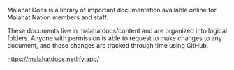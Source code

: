 Malahat Docs is a library of important documentation available online for Malahat Nation members and staff. 

These documents live in malahatdocs/content and are organized into logical folders. Anyone with permission is able to request to make changes to any document, and those changes are tracked through time using GitHub.

https://malahatdocs.netlify.app/

